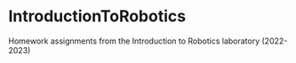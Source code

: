# IntroductionToRobotics
Homework assignments from the Introduction to Robotics laboratory (2022-2023)

